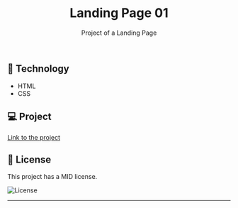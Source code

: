 <h1 align="center"> Landing Page 01 </h1>

<p align="center">
Project of a Landing Page
</p>

<br>

## 🚀 Technology

- HTML
- CSS

## 💻 Project

<a href="https://fernandakagami.github.io/html-css-projects/project01-landing-page/">Link to the project</a><br>

## :memo: License

This project has a MID license.

<img alt="License" src="https://img.shields.io/static/v1?label=license&message=MIT&color=49AA26&labelColor=000000">


---
